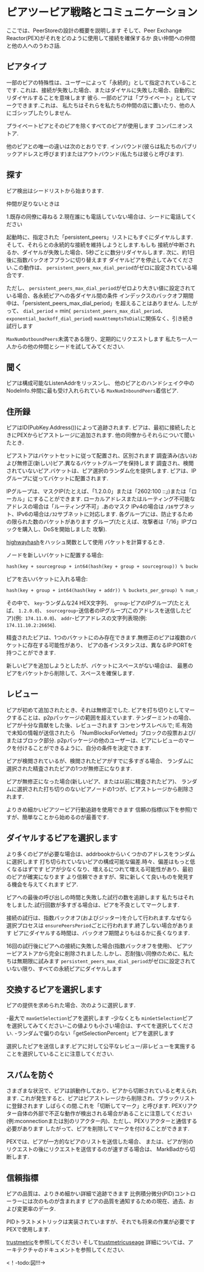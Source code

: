 # ピアツーピア戦略とコミュニケーション

ここでは、PeerStoreの設計の概要を説明します
そして、Peer Exchange Reactor(PEX)がそれをどのように使用して接続を確保するか
良い仲間への仲間と他の人へのうわさ話.

## ピアタイプ

一部のピアの特殊性は、ユーザーによって「永続的」として指定されていることです.
これは、接続が失敗した場合、またはダイヤルに失敗した場合、自動的にリダイヤルすることを意味します
彼ら.
一部のピアは「プライベート」としてマークできます.これは、
私たちはそれらを私たちの仲間の店に置いたり、他の人にゴシップしたりしません.

プライベートピアとそのピアを除くすべてのピアが使用します
コンパニオンストア.

他のピアとの唯一の違いは次のとおりです.
インバウンド(彼らは私たちのパブリックアドレスと呼びます)またはアウトバウンド(私たちは彼らと呼びます).

## 探す

ピア検出はシードリストから始まります.

仲間が足りないときは

1.既存の同僚に尋ねる
2.現在誰にも電話していない場合は、シードに電話してください

起動時に、指定された「persistent_peers」リストにもすぐにダイヤルします.
そして、それらとの永続的な接続を維持しようとします.もしも
接続が中断されるか、ダイヤルが失敗した場合、5秒ごとに数分リダイヤルします.
次に、約1日後に指数バックオフプランに切り替えます
ダイヤルピアを停止してみてください.この動作は、 `persistent_peers_max_dial_period`がゼロに設定されている場合です.

ただし、 `persistent_peers_max_dial_period`がゼロより大きい値に設定されている場合、各永続ピアへの各ダイヤル間の条件
インデックスのバックオフ期間中は、「persistent_peers_max_dial_period」を超えることはありません.
したがって、 `dial_period` = min(` persistent_peers_max_dial_period`、 `exponential_backoff_dial_period`)
`maxAttemptsToDial`に関係なく、引き続き試行します

`MaxNumOutboundPeers`未満である限り、定期的にリクエストします
私たち一人一人からの他の仲間とシードを試してみてください.

## 聞く

ピアは構成可能なListenAddrをリッスンし、
他のピアとのハンドシェイク中のNodeInfo.仲間に最も受け入れられている
`MaxNumInboundPeers`着信ピア.

## 住所録

ピアはID(PubKey.Address())によって追跡されます.
ピアは、最初に接続したときにPEXからピアストレージに追加されます.
他の同僚からそれらについて聞いたとき.

ピアストアはバケットセットに従って配置され、区別されます
調査済み(古い)および無修正(新しい)ピア.異なるバケットグループを保持します
調査され、検閲されていないピア.バケットは、ピア選択のランダム化を提供します.
ピアは、IPグループに従ってバケットに配置されます.

IPグループは、マスクIP(たとえば、「1.2.0.0」または「2602:100 ::」)または「ローカル」にすることができます.
ローカルアドレスまたはルーティング不可能なアドレスの場合は「ルーティング不可」.あのマスク
IPv4の場合は `/16`サブネット、IPv6の場合は`/32`サブネットに対応します.
各グループには、防止するための限られた数のバケットがあります
グループ(たとえば、攻撃者は「/16」IPブロックを購入し、DoSを開始しました
攻撃).

[highwayhash](https://arxiv.org/abs/1612.06257)をハッシュ関数として使用
バケットを計算するとき.

ノードを新しいバケットに配置する場合:

```md
hash(key + sourcegroup + int64(hash(key + group + sourcegroup)) % bucket_per_group) % num_new_buckets
```

ピアを古いバケットに入れる場合:

```md
hash(key + group + int64(hash(key + addr)) % buckets_per_group) % num_old_buckets
```

その中で、 `key`-ランダムな24 HEX文字列、` group`-ピアのIPグループ(たとえば、 `1.2.0.0`)、
`sourcegroup`-送信者のIPグループ(このアドレスを送信したピア)(例:` 174.11.0.0`)、
`addr`-ピアアドレスの文字列表現(例:` 174.11.10.2:26656`).

精査されたピアは、1つのバケットにのみ存在できます.無修正のピアは複数のバケットに存在する可能性があり、
ピアの各インスタンスは、異なるIP:PORTを持つことができます.

新しいピアを追加しようとしたが、バケットにスペースがない場合は、
最悪のピアをバケットから削除して、スペースを確保します.

## レビュー

ピアが初めて追加されたとき、それは無修正でした.
ピアを打ち切りとしてマークすることは、p2pパッケージの範囲を超えています.
テンダーミントの場合、ピアが十分な貢献をした後、レビューされます
コンセンサスレベルで; IE.有効で未知の情報が送信されたら
「NumBlocksForVetted」ブロックの投票および/またはブロック部分.
p2pパッケージの他のユーザーは、ピアにレビューのマークを付けることができるように、自分の条件を決定できます.

ピアが検閲されているが、検閲されたピアがすでに多すぎる場合、
ランダムに選択された精査されたピアの1つが無修正になります.

ピアが無修正になった場合(新しいピア、または以前に精査されたピア)、
ランダムに選択された打ち切りのないピアノードの1つが、ピアストレージから削除されます.

よりきめ細かいピアツーピア行動追跡を使用できます
信頼の指標(以下を参照)ですが、簡単なことから始めるのが最善です.

## ダイヤルするピアを選択します

より多くのピアが必要な場合は、addrbookからいくつかのアドレスをランダムに選択します
打ち切られていないピアの構成可能な偏差.時々、偏差はもっと低くなるはずです
ピアが少なくなり、増えるにつれて増える可能性があり、最初のピアが確実になります
より信頼できますが、常に新しくて良いものを発見する機会を与えてくれます
ピア.

ピアへの最後の呼び出しの時間と失敗した試行の数を追跡します
私たちはそれをしました.試行回数が多すぎる場合は、ピアを不良としてマークします.

接続の試行は、指数バックオフ(およびジッター)を介して行われます.なぜなら
選択プロセスは `ensurePeersPeriod`ごとに行われます.終了しない場合があります
ピアにダイヤルする時間は、バックオフ期間よりもはるかに長くなります.

16回の試行後にピアへの接続に失敗した場合(指数バックオフを使用)、
ピアツーピアストアから完全に削除されました.しかし、忍耐強い同僚のために、私たちは無期限に試みます
`persistent_peers_max_dial_period`がゼロに設定されていない限り、すべての永続ピアにダイヤルします

## 交換するピアを選択します

ピアの提供を求められた場合、次のように選択します.

-最大で `maxGetSelection`ピアを選択します
-少なくとも `minGetSelection`ピアを選択してみてください-この値よりも小さい場合は、すべてを選択してください.
-ランダムで偏りのない「getSelectionPercent」ピアを選択します

選択したピアを送信します.ピアに対して公平なレビュー/非レビューを実施することを選択していることに注意してください.

## スパムを防ぐ

さまざまな状況で、ピアは誤動作しており、ピアから切断されていると考えられます.
これが発生すると、ピアはピアストレージから削除され、ブラックリストに登録されます
しばらくの間.これを「切断してマーク」と呼びます.
PEXリアクター自体の外部で不正な動作が検出される場合があることに注意してください
(例:mconnectionまたは別のリアクター内)、ただし、PEXリアクターと通信する必要があります
したがって、ピアを削除してマークを付けることができます.

PEXでは、ピアが一方的なピアのリストを送信した場合、
または、ピアが別のリクエストの後にリクエストを送信するのが速すぎる場合は、
MarkBadから切断します.

## 信頼指標

ピアの品質は、よりきめ細かい詳細で追跡できます
比例積分微分(PID)コントローラーには次のものが含まれます
ピアの品質を通知するための現在、過去、および変更率のデータ.

PIDトラストメトリックは実装されていますが、それでも将来の作業が必要です
PEXで使用します.

[trustmetric](https://github.com/tendermint/tendermint/blob/master/docs/architecture/adr-006-trust-metric.md)を参照してください
そして[trustmetricuseage](https://github.com/tendermint/tendermint/blob/master/docs/architecture/adr-007-trust-metric-usage.md)
詳細については、アーキテクチャのドキュメントを参照してください.





<！-todo:図!!!->
